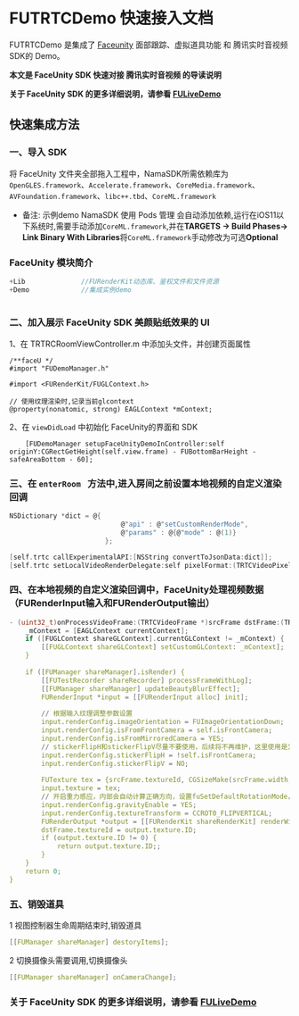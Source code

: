 # FUTRTCDemo 快速接入文档

FUTRTCDemo 是集成了 [Faceunity](https://github.com/Faceunity/FULiveDemo/tree/dev) 面部跟踪、虚拟道具功能 和 腾讯实时音视频 SDK的 Demo。

**本文是 FaceUnity SDK  快速对接 腾讯实时音视频 的导读说明**

**关于  FaceUnity SDK 的更多详细说明，请参看 [FULiveDemo](https://github.com/Faceunity/FULiveDemo/tree/dev)**



## 快速集成方法

### 一、导入 SDK

将  FaceUnity  文件夹全部拖入工程中，NamaSDK所需依赖库为 `OpenGLES.framework`、`Accelerate.framework`、`CoreMedia.framework`、`AVFoundation.framework`、`libc++.tbd`、`CoreML.framework`

- 备注: 示例demo NamaSDK 使用 Pods 管理 会自动添加依赖,运行在iOS11以下系统时,需要手动添加`CoreML.framework`,并在**TARGETS -> Build Phases-> Link Binary With Libraries**将`CoreML.framework`手动修改为可选**Optional**

### FaceUnity 模块简介
```C
+Lib              //FURenderKit动态库、鉴权文件和文件资源
+Demo             //集成实例demo
      
```


### 二、加入展示 FaceUnity SDK 美颜贴纸效果的  UI

1、在  TRTRCRoomViewController.m  中添加头文件，并创建页面属性

```objc
/**faceU */
#import "FUDemoManager.h"

#import <FURenderKit/FUGLContext.h>

// 使用纹理渲染时,记录当前glcontext
@property(nonatomic, strong) EAGLContext *mContext;
```
2、在 `viewDidLoad` 中初始化 FaceUnity的界面和 SDK

```objc
    [FUDemoManager setupFaceUnityDemoInController:self originY:CGRectGetHeight(self.view.frame) - FUBottomBarHeight - safeAreaBottom - 60];
```

### 三、在 `enterRoom ` 方法中,进入房间之前设置本地视频的自定义渲染回调

```C
NSDictionary *dict = @{
                            @"api" : @"setCustomRenderMode",
                            @"params" : @{@"mode" : @(1)}
                        };

[self.trtc callExperimentalAPI:[NSString convertToJsonData:dict]];
[self.trtc setLocalVideoRenderDelegate:self pixelFormat:(TRTCVideoPixelFormat_NV12) bufferType:(TRTCVideoBufferType_PixelBuffer)];

```

### 四、在本地视频的自定义渲染回调中，FaceUnity处理视频数据（FURenderInput输入和FURenderOutput输出）

```C
- (uint32_t)onProcessVideoFrame:(TRTCVideoFrame *)srcFrame dstFrame:(TRTCVideoFrame *)dstFrame{
    _mContext = [EAGLContext currentContext];
    if ([FUGLContext shareGLContext].currentGLContext != _mContext) {
        [[FUGLContext shareGLContext] setCustomGLContext: _mContext];
    }
    
    if ([FUManager shareManager].isRender) {
        [[FUTestRecorder shareRecorder] processFrameWithLog];
        [[FUManager shareManager] updateBeautyBlurEffect];
        FURenderInput *input = [[FURenderInput alloc] init];
        
        // 根据输入纹理调整参数设置
        input.renderConfig.imageOrientation = FUImageOrientationDown;
        input.renderConfig.isFromFrontCamera = self.isFrontCamera;
        input.renderConfig.isFromMirroredCamera = YES;
        // stickerFlipH和stickerFlipV尽量不要使用，后续将不再维护，这里使用是为了适配老道具
        input.renderConfig.stickerFlipH = !self.isFrontCamera;
        input.renderConfig.stickerFlipV = NO;
        
        FUTexture tex = {srcFrame.textureId, CGSizeMake(srcFrame.width, srcFrame.height)};
        input.texture = tex;
        // 开启重力感应，内部会自动计算正确方向，设置fuSetDefaultRotationMode，无须外面设置
        input.renderConfig.gravityEnable = YES;
        input.renderConfig.textureTransform = CCROT0_FLIPVERTICAL;
        FURenderOutput *output = [[FURenderKit shareRenderKit] renderWithInput:input];
        dstFrame.textureId = output.texture.ID;
        if (output.texture.ID != 0) {
            return output.texture.ID;;
        }
    }
    return 0;
}

```

### 五、销毁道具

1 视图控制器生命周期结束时,销毁道具
```C
[[FUManager shareManager] destoryItems];
```

2 切换摄像头需要调用,切换摄像头
```C
[[FUManager shareManager] onCameraChange];
```

### 关于 FaceUnity SDK 的更多详细说明，请参看 [FULiveDemo](https://github.com/Faceunity/FULiveDemo/tree/dev)

